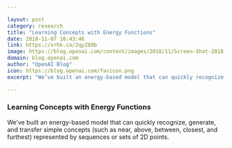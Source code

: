 ```yaml
---

layout: post
category: research
title: "Learning Concepts with Energy Functions"
date: 2018-11-07 16:43:46
link: https://vrhk.co/2qyZ89b
image: https://blog.openai.com/content/images/2018/11/Screen-Shot-2018-11-06-at-8.02.42-PM.png
domain: blog.openai.com
author: "OpenAI Blog"
icon: https://blog.openai.com/favicon.png
excerpt: "We’ve built an energy-based model that can quickly recognize, generate, and transfer simple concepts (such as near, above, between, closest, and furthest) represented by sequences or sets of 2D points."

---
```


### Learning Concepts with Energy Functions

We’ve built an energy-based model that can quickly recognize, generate, and transfer simple concepts (such as near, above, between, closest, and furthest) represented by sequences or sets of 2D points.